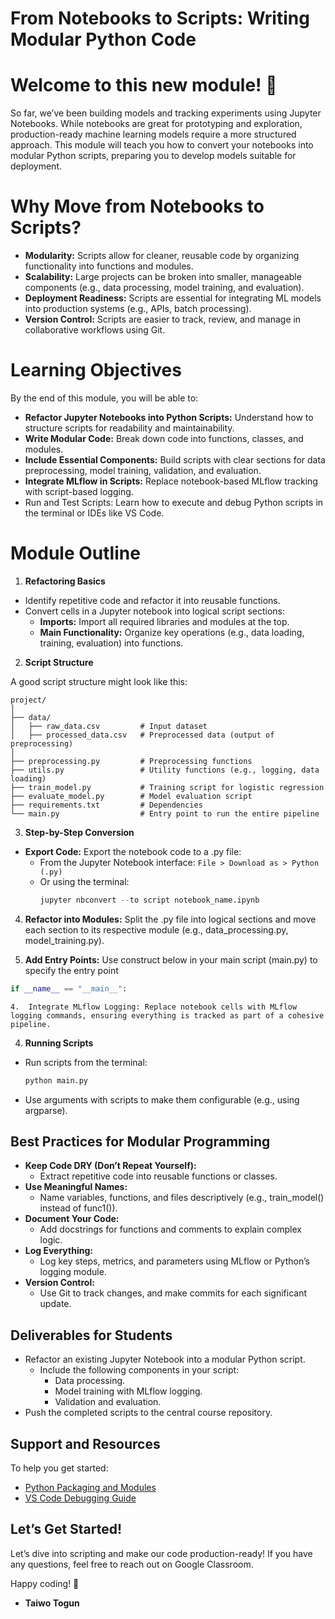 # From Notebooks to Scripts: Writing Modular Python Code

# Welcome to this new module! 🚀

So far, we’ve been building models and tracking experiments using Jupyter Notebooks. While notebooks are great for prototyping and exploration, production-ready machine learning models require a more structured approach. This module will teach you how to convert your notebooks into modular Python scripts, preparing you to develop models suitable for deployment.


# Why Move from Notebooks to Scripts?

- **Modularity:** Scripts allow for cleaner, reusable code by organizing functionality into functions and modules.
- **Scalability:** Large projects can be broken into smaller, manageable components (e.g., data processing, model training, and evaluation).
- **Deployment Readiness:** Scripts are essential for integrating ML models into production systems (e.g., APIs, batch processing).
- **Version Control:** Scripts are easier to track, review, and manage in collaborative workflows using Git.


# Learning Objectives

By the end of this module, you will be able to:
  - **Refactor Jupyter Notebooks into Python Scripts:** Understand how to structure scripts for readability and maintainability.
  - **Write Modular Code:** Break down code into functions, classes, and modules.
  - **Include Essential Components:** Build scripts with clear sections for data preprocessing, model training, validation, and evaluation.
  - **Integrate MLflow in Scripts:** Replace notebook-based MLflow tracking with script-based logging.
  - Run and Test Scripts: Learn how to execute and debug Python scripts in the terminal or IDEs like VS Code.


# Module Outline

1. **Refactoring Basics**

- Identify repetitive code and refactor it into reusable functions.
- Convert cells in a Jupyter notebook into logical script sections:
  - **Imports:** Import all required libraries and modules at the top.
  - **Main Functionality:** Organize key operations (e.g., data loading, training, evaluation) into functions.

2. **Script Structure**

A good script structure might look like this:
  ```
  project/
  │
  ├── data/
  │   ├── raw_data.csv         # Input dataset
  │   ├── processed_data.csv   # Preprocessed data (output of preprocessing)
  │
  ├── preprocessing.py         # Preprocessing functions
  ├── utils.py                 # Utility functions (e.g., logging, data loading)
  ├── train_model.py           # Training script for logistic regression
  ├── evaluate_model.py        # Model evaluation script
  ├── requirements.txt         # Dependencies
  └── main.py                  # Entry point to run the entire pipeline
  ```

3. **Step-by-Step Conversion**

- **Export Code:** Export the notebook code to a .py file:
	- From the Jupyter Notebook interface:
    ```File > Download as > Python (.py)```
  - Or using the terminal:
    ```python
    jupyter nbconvert --to script notebook_name.ipynb
    ```

4. **Refactor into Modules:** Split the .py file into logical sections and move each section to its respective module (e.g., data_processing.py, model_training.py).

5.	**Add Entry Points:** Use construct below in your main script (main.py) to specify the entry point
  ```python 
  if __name__ == "__main__": 
  ```

	4.	Integrate MLflow Logging: Replace notebook cells with MLflow logging commands, ensuring everything is tracked as part of a cohesive pipeline.

4. **Running Scripts**

- Run scripts from the terminal:
  ```python
  python main.py
  ```
- Use arguments with scripts to make them configurable (e.g., using argparse).

## Best Practices for Modular Programming

- **Keep Code DRY (Don’t Repeat Yourself):**
  - Extract repetitive code into reusable functions or classes.
- **Use Meaningful Names:**
  - Name variables, functions, and files descriptively (e.g., train_model() instead of func1()).
- **Document Your Code:**
  - Add docstrings for functions and comments to explain complex logic.
- **Log Everything:**
  - Log key steps, metrics, and parameters using MLflow or Python’s logging module.
- **Version Control:**
	- Use Git to track changes, and make commits for each significant update.

## Deliverables for Students

- Refactor an existing Jupyter Notebook into a modular Python script.
	- Include the following components in your script:
	  - Data processing.
	  - Model training with MLflow logging.
	  - Validation and evaluation.
- Push the completed scripts to the central course repository.

## Support and Resources

To help you get started:
  - [Python Packaging and Modules](https://docs.python.org/3/tutorial/modules.html)
  - [VS Code Debugging Guide](https://code.visualstudio.com/docs/editor/debugging)

## Let’s Get Started!

Let’s dive into scripting and make our code production-ready! If you have any questions, feel free to reach out on Google Classroom.

Happy coding! 🚀
- **Taiwo Togun**
